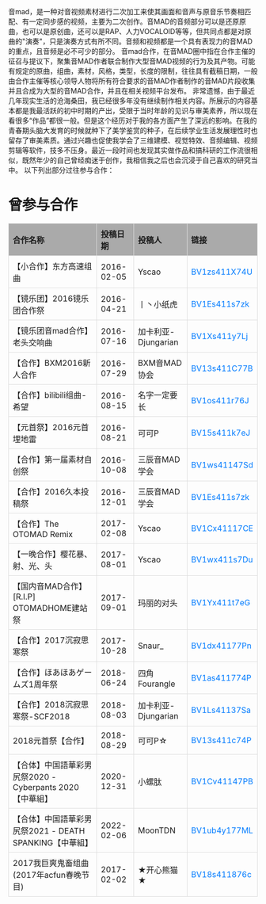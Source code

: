音mad，是一种对音视频素材进行二次加工来使其画面和音声与原音乐节奏相匹配、有一定同步感的视频，主要为二次创作。音MAD的音频部分可以是还原原曲，也可以是原创曲，还可以是RAP、人力VOCALOID等等，但共同点都是对原曲的"演奏"，只是演奏方式有所不同。音频和视频都是一个具有表现力的音MAD的重点，且音频是必不可少的部分。
音mad合作，在音MAD圈中指在合作主催的征召与提议下，聚集音MAD作者联合制作大型音MAD视频的行为及其产物。可能有规定的原曲，组曲，素材，风格，类型，长度的限制，往往具有截稿日期，一般由合作主催等核心领导人物将所有符合要求的音MAD作者制作的音MAD片段收集并且合成为大型的音MAD合作，并且在相关视频平台发布。
非常遗憾，由于最近几年现实生活的沧海桑田，我已经很多年没有继续制作相关内容。所展示的内容基本都是我最活跃的初中时期的产出，受限于当时年龄的见识与审美素养，所以现在看很多“作品”都很一般。但是这个经历对于我的各方面产生了深远的影响。在我的青春期头脑大发育的时候就种下了美学鉴赏的种子，在后续学业生活发展理性时也留存了审美素质。通过兴趣也促使我学会了三维建模、视觉特效、音频编辑、视频剪辑等软件，技多不压身。最近一段时间也发现其实做作品和搞科研的工作流很相似，既然年少的自己曾经痴迷于创作，我相信我之后也会沉浸于自己喜欢的研究当中。
以下列出部分过往参与合作：
<head>
    <title>曾参与合作</title>
    <style>
        table {
            width: 100%;
            border-collapse: collapse;
        }
        th, td {
            border: 1px solid #ddd;
            padding: 8px;
        }
        th { background-color: #aaaaaa;
            text-align: left;
        }
        tr:hover {
            background-color: #e8e8e8;
        }
        a {
            color: #007BFF;
            text-decoration: none;
        }
        a:hover {
            text-decoration: underline;
        }
    </style>
</head>
<body>
    <h1>曾参与合作</h1>
    <table>
        <thead>
            <tr>
                <th>合作名称</th>
                <th>投稿日期</th>
                <th>投稿人</th>
                <th>链接</th>
            </tr>
        </thead>
        <tbody>
            <tr>
                <td>【小合作】东方高速组曲</td>
                <td>2016-02-05</td>
                <td>Yscao</td>
                <td><a href="https://www.bilibili.com/video/BV1zs411X74U/">BV1zs411X74U</a></td>
            </tr>
            <tr>
                <td>【镜乐团】2016镜乐团合作祭</td>
                <td>2016-04-21</td>
                <td>丨丶小纸虎</td>
                <td><a href="https://www.bilibili.com/video/BV1Es411s7zk/">BV1Es411s7zk</a></td>
            </tr>
            <tr>
                <td>【镜乐团音mad合作】老头交响曲</td>
                <td>2016-07-16</td>
                <td>加卡利亚-Djungarian</td>
                <td><a href="https://www.bilibili.com/video/BV1Xs411y7Lj/">BV1Xs411y7Lj</a></td>
            </tr>
            <tr>
                <td>【合作】BXM2016新人合作</td>
                <td>2016-07-29</td>
                <td>BXM音MAD协会</td>
                <td><a href="https://www.bilibili.com/video/BV13s411C77B/">BV13s411C77B</a></td>
            </tr>
            <tr>
                <td>【合作】bilibili组曲-希望</td>
                <td>2016-08-15</td>
                <td>名字一定要长</td>
                <td><a href="https://www.bilibili.com/video/BV1os411r76J/">BV1os411r76J</a></td>
            </tr>
            <tr>
                <td>【元首祭】2016元首埋地雷</td>
                <td>2016-08-21</td>
                <td>可可P</td>
                <td><a href="https://www.bilibili.com/video/BV15s411k7eJ/">BV15s411k7eJ</a></td>
            </tr>
            <tr>
                <td>【合作】第一届素材自创祭</td>
                <td>2016-10-08</td>
                <td>三辰音MAD学会</td>
                <td><a href="https://www.bilibili.com/video/BV1ws41147Sd/">BV1ws41147Sd</a></td>
            </tr>
            <tr>
                <td>【合作】2016久本投稿祭</td>
                <td>2016-12-01</td>
                <td>三辰音MAD学会</td>
                <td><a href="https://www.bilibili.com/video/BV1Es411s7zk/">BV1Es411s7zk</a></td>
            </tr>
            <tr>
                <td>【合作】The OTOMAD Remix</td>
                <td>2017-02-08</td>
                <td>Yscao</td>
                <td><a href="https://www.bilibili.com/video/BV1Cx41117CE/">BV1Cx41117CE</a></td>
            </tr>
            <tr>
                <td>【一晚合作】樱花暴、射、光、头</td>
                <td>2017-08-01</td>
                <td>Yscao</td>
                <td><a href="https://www.bilibili.com/video/BV1wx411s7Du/">BV1wx411s7Du</a></td>
            </tr>
            <tr>
                <td>【国内音MAD合作】[R.I.P] OTOMADHOME建站祭</td>
                <td>2017-09-01</td>
                <td>玛丽的对头</td>
                <td><a href="https://www.bilibili.com/video/BV1Yx411t7eG/">BV1Yx411t7eG</a></td>
            </tr>
            <tr>
                <td>【合作】2017沉寂思寒祭</td>
                <td>2017-10-28</td>
                <td>Snaur_</td>
                <td><a href="https://www.bilibili.com/video/BV1dx41177Pn/">BV1dx41177Pn</a></td>
            </tr>
            <tr>
                <td>【合作】ほあほあゲームズ1周年祭</td>
                <td>2018-06-24</td>
                <td>四角Fourangle</td>
                <td><a href="https://www.bilibili.com/video/BV1as411774P/">BV1as411774P</a></td>
            </tr>
            <tr>
                <td>【合作】2018沉寂思寒祭-SCF2018</td>
                <td>2018-08-03</td>
                <td>加卡利亚-Djungarian</td>
                <td><a href="https://www.bilibili.com/video/BV1Ls41137Sa/">BV1Ls41137Sa</a></td>
            </tr>
            <tr>
                <td>2018元首祭【合作】</td>
                <td>2018-08-29</td>
                <td>可可P☆</td>
                <td><a href="https://www.bilibili.com/video/BV13s411c74P/">BV13s411c74P</a></td>
            </tr>
            <tr>
                <td>【合体】中国語華彩男尻祭2020 - Cyberpants 2020【中華組】</td>
                <td>2020-12-31</td>
                <td>小螺肽</td>
                <td><a href="https://www.bilibili.com/video/BV1Cv41147PB/">BV1Cv41147PB</a></td>
            </tr>
            <tr>
                <td>【合体】中国語華彩男尻祭2021 - DEATH SPANKING【中華組】</td>
                <td>2022-02-06</td>
                <td>MoonTDN</td>
                <td><a href="https://www.bilibili.com/video/BV1ub4y177ML/">BV1ub4y177ML</a></td>
            </tr>
                    <tr>
                <td>2017我巨爽鬼畜组曲 (2017年acfun春晚节目)</td>
                <td>2017-02-02</td>
                <td>★开心熊猫★</td>
                <td><a href="https://www.bilibili.com/video/BV18s411876c/">BV18s411876c</a></td>
            </tr>
        </tbody>
    </table>
</body>